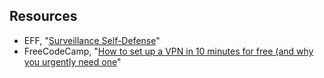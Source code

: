 
## Resources

- EFF, "[Surveillance Self-Defense](https://ssd.eff.org/en)" 
- FreeCodeCamp, "[How to set up a VPN in 10 minutes for free (and why
  you urgently need
  one](https://medium.freecodecamp.com/how-to-set-up-a-vpn-in-5-minutes-for-free-and-why-you-urgently-need-one-d5cdba361907)"
